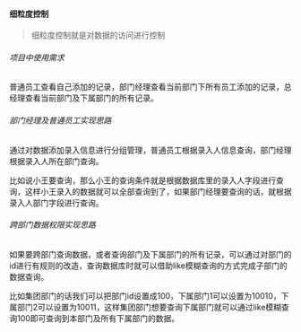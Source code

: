 #### 细粒度控制

>细粒度控制就是对数据的访问进行控制

###### 项目中使用需求

普通员工查看自己添加的记录，部门经理查看当前部门下所有员工添加的记录，总经理查看当前部门及下属部门的所有记录。

###### 部门经理及普通员工实现思路

通过对数据添加录入信息进行分组管理，普通员工根据录入人信息查询，部门经理根据录入人所在部门查询。

比如说小王要查询，那么小王的查询条件就是根据数据库里的录入人字段进行查询，这样小王录入的数据就可以全部查询到了，如果部门经理要查询的话，就根据录入人部门字段进行查询。

###### 跨部门数据权限实现思路

如果要跨部门查询数据，或者查询部门及下属部门的所有记录，可以通过对部门的id进行有规则的改造，查询数据库时就可以借助like模糊查询的方式完成子部门的数据查询。

比如集团部门的话我们可以把部门id设置成100，下属部门1可以设置为10010，下属部门2可以设置为10011，这样集团部门想要查询下属部门就可以通过like模糊查询100即可查询到本部门及所有下属部门的数据。